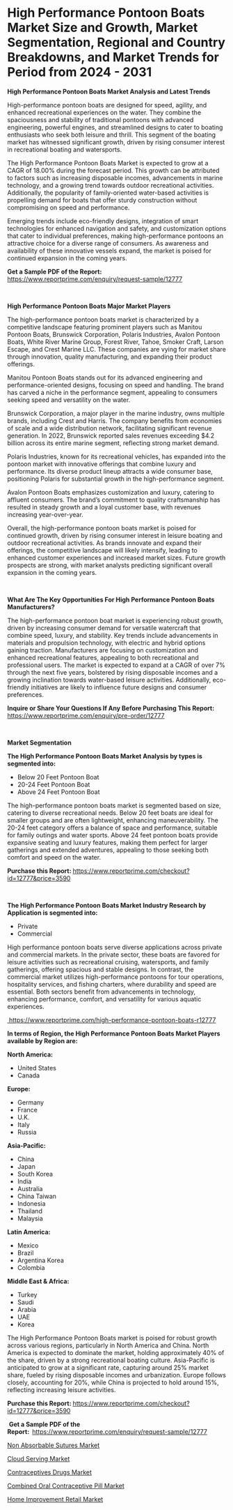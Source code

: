 <p><h1>High Performance Pontoon Boats Market Size and Growth, Market Segmentation, Regional and Country Breakdowns, and Market Trends for Period from 2024 -  2031</h1></p><p><strong>High Performance Pontoon Boats Market Analysis and Latest Trends</strong></p>
<p><p>High-performance pontoon boats are designed for speed, agility, and enhanced recreational experiences on the water. They combine the spaciousness and stability of traditional pontoons with advanced engineering, powerful engines, and streamlined designs to cater to boating enthusiasts who seek both leisure and thrill. This segment of the boating market has witnessed significant growth, driven by rising consumer interest in recreational boating and watersports. </p><p>The High Performance Pontoon Boats Market is expected to grow at a CAGR of 18.00% during the forecast period. This growth can be attributed to factors such as increasing disposable incomes, advancements in marine technology, and a growing trend towards outdoor recreational activities. Additionally, the popularity of family-oriented water-based activities is propelling demand for boats that offer sturdy construction without compromising on speed and performance. </p><p>Emerging trends include eco-friendly designs, integration of smart technologies for enhanced navigation and safety, and customization options that cater to individual preferences, making high-performance pontoons an attractive choice for a diverse range of consumers. As awareness and availability of these innovative vessels expand, the market is poised for continued expansion in the coming years.</p></p>
<p><strong>Get a Sample PDF of the Report:&nbsp;</strong> <a href="https://www.reportprime.com/enquiry/request-sample/12777">https://www.reportprime.com/enquiry/request-sample/12777</a></p>
<p>&nbsp;</p>
<p><strong>High Performance Pontoon Boats Major Market Players</strong></p>
<p><p>The high-performance pontoon boats market is characterized by a competitive landscape featuring prominent players such as Manitou Pontoon Boats, Brunswick Corporation, Polaris Industries, Avalon Pontoon Boats, White River Marine Group, Forest River, Tahoe, Smoker Craft, Larson Escape, and Crest Marine LLC. These companies are vying for market share through innovation, quality manufacturing, and expanding their product offerings.</p><p>Manitou Pontoon Boats stands out for its advanced engineering and performance-oriented designs, focusing on speed and handling. The brand has carved a niche in the performance segment, appealing to consumers seeking speed and versatility on the water. </p><p>Brunswick Corporation, a major player in the marine industry, owns multiple brands, including Crest and Harris. The company benefits from economies of scale and a wide distribution network, facilitating significant revenue generation. In 2022, Brunswick reported sales revenues exceeding $4.2 billion across its entire marine segment, reflecting strong market demand.</p><p>Polaris Industries, known for its recreational vehicles, has expanded into the pontoon market with innovative offerings that combine luxury and performance. Its diverse product lineup attracts a wide consumer base, positioning Polaris for substantial growth in the high-performance segment.</p><p>Avalon Pontoon Boats emphasizes customization and luxury, catering to affluent consumers. The brand’s commitment to quality craftsmanship has resulted in steady growth and a loyal customer base, with revenues increasing year-over-year.</p><p>Overall, the high-performance pontoon boats market is poised for continued growth, driven by rising consumer interest in leisure boating and outdoor recreational activities. As brands innovate and expand their offerings, the competitive landscape will likely intensify, leading to enhanced customer experiences and increased market sizes. Future growth prospects are strong, with market analysts predicting significant overall expansion in the coming years.</p></p>
<p>&nbsp;</p>
<p><strong>What Are The Key Opportunities For High Performance Pontoon Boats Manufacturers?</strong></p>
<p><p>The high-performance pontoon boat market is experiencing robust growth, driven by increasing consumer demand for versatile watercraft that combine speed, luxury, and stability. Key trends include advancements in materials and propulsion technology, with electric and hybrid options gaining traction. Manufacturers are focusing on customization and enhanced recreational features, appealing to both recreational and professional users. The market is expected to expand at a CAGR of over 7% through the next five years, bolstered by rising disposable incomes and a growing inclination towards water-based leisure activities. Additionally, eco-friendly initiatives are likely to influence future designs and consumer preferences.</p></p>
<p><strong>Inquire or Share Your Questions If Any Before Purchasing This Report:</strong> <a href="https://www.reportprime.com/enquiry/pre-order/12777">https://www.reportprime.com/enquiry/pre-order/12777</a></p>
<p>&nbsp;</p>
<p><strong>Market Segmentation</strong></p>
<p><strong>The High Performance Pontoon Boats Market Analysis by types is segmented into:</strong></p>
<p><ul><li>Below 20 Feet Pontoon Boat</li><li>20-24 Feet Pontoon Boat</li><li>Above 24 Feet Pontoon Boat</li></ul></p>
<p><p>The high-performance pontoon boats market is segmented based on size, catering to diverse recreational needs. Below 20 feet boats are ideal for smaller groups and are often lightweight, enhancing maneuverability. The 20-24 feet category offers a balance of space and performance, suitable for family outings and water sports. Above 24 feet pontoon boats provide expansive seating and luxury features, making them perfect for larger gatherings and extended adventures, appealing to those seeking both comfort and speed on the water.</p></p>
<p><strong>Purchase this Report:&nbsp;</strong><a href="https://www.reportprime.com/checkout?id=12777&price=3590">https://www.reportprime.com/checkout?id=12777&price=3590</a></p>
<p>&nbsp;</p>
<p><strong>The High Performance Pontoon Boats Market Industry Research by Application is segmented into:</strong></p>
<p><ul><li>Private</li><li>Commercial</li></ul></p>
<p><p>High performance pontoon boats serve diverse applications across private and commercial markets. In the private sector, these boats are favored for leisure activities such as recreational cruising, watersports, and family gatherings, offering spacious and stable designs. In contrast, the commercial market utilizes high-performance pontoons for tour operations, hospitality services, and fishing charters, where durability and speed are essential. Both sectors benefit from advancements in technology, enhancing performance, comfort, and versatility for various aquatic experiences.</p></p>
<p><a href="https://www.reportprime.com/high-performance-pontoon-boats-r12777">&nbsp;https://www.reportprime.com/high-performance-pontoon-boats-r12777</a></p>
<p><strong>In terms of Region, the High Performance Pontoon Boats Market Players available by Region are:</strong></p>
<p>
    <p> <strong> North America: </strong>
        <ul>
            <li>United States</li>
            <li>Canada</li>
        </ul>
        </p> 
    <p> <strong> Europe: </strong>
        <ul>
            <li>Germany</li>
            <li>France</li>
            <li>U.K.</li>
            <li>Italy</li>
            <li>Russia</li>
        </ul>
        </p> 
    <p> <strong> Asia-Pacific: </strong>
        <ul>
            <li>China</li>
            <li>Japan</li>
            <li>South Korea</li>
            <li>India</li>
            <li>Australia</li>
            <li>China Taiwan</li>
            <li>Indonesia</li>
            <li>Thailand</li>
            <li>Malaysia</li>
        </ul>
        </p> 
    <p> <strong> Latin America: </strong>
        <ul>
            <li>Mexico</li>
            <li>Brazil</li>
            <li>Argentina Korea</li>
            <li>Colombia</li>
        </ul>
        </p> 
    <p> <strong> Middle East & Africa: </strong>
        <ul>
            <li>Turkey</li>
            <li>Saudi</li>
            <li>Arabia</li>
            <li>UAE</li>
            <li>Korea</li>
        </ul>
    </p>
    </p>
<p><p>The High Performance Pontoon Boats market is poised for robust growth across various regions, particularly in North America and China. North America is expected to dominate the market, holding approximately 40% of the share, driven by a strong recreational boating culture. Asia-Pacific is anticipated to grow at a significant rate, capturing around 25% market share, fueled by rising disposable incomes and urbanization. Europe follows closely, accounting for 20%, while China is projected to hold around 15%, reflecting increasing leisure activities.</p></p>
<p><strong>Purchase this Report: </strong><a href="https://www.reportprime.com/checkout?id=12777&price=3590">https://www.reportprime.com/checkout?id=12777&price=3590</a></p>
<p>&nbsp;<strong>Get a Sample PDF of the Report:&nbsp;&nbsp;</strong><a href="https://www.reportprime.com/enquiry/request-sample/12777">https://www.reportprime.com/enquiry/request-sample/12777</a></p>
<p><strong></strong></p>
<p><p><a href="https://medium.com/@joanne.harris67856/non-absorbable-sutures-market-research-report-exploring-market-size-and-revenue-analysis-for-non-8e665172af44">Non Absorbable Sutures Market</a></p><p><a href="https://www.linkedin.com/pulse/cloud-serving-market-analysis-report-global-insights-region-oz4ce?trackingId=5GrFXuYuTNG2Cf2V9k1cag%3D%3D">Cloud Serving Market</a></p><p><a href="https://issuu.com/reportprime-2/docs/contraceptives-drugs-market-size-20_0c9767754103ab">Contraceptives Drugs Market</a></p><p><a href="https://issuu.com/reportprime-2/docs/combined-oral-contraceptive-pill-ma_0d11902740bd6a">Combined Oral Contraceptive Pill Market</a></p><p><a href="https://www.linkedin.com/pulse/home-improvement-retail-market-outlook-forecast-from-2024-2031-se6le?trackingId=FAjss690QCOJkuSTse52wg%3D%3D">Home Improvement Retail Market</a></p></p>